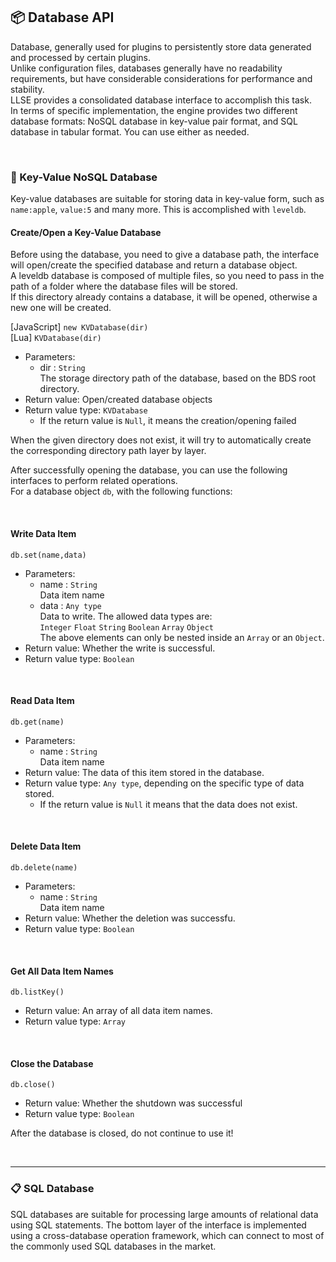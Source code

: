 ## 📦 Database API

Database, generally used for plugins to persistently store data generated and processed by certain plugins.  
Unlike configuration files, databases generally have no readability requirements, but have considerable considerations for performance and stability.  
LLSE provides a consolidated database interface to accomplish this task.    
In terms of specific implementation, the engine provides two different database formats: NoSQL database in key-value pair format, and SQL database in tabular format. You can use either as needed.

<br>

### 🔑 Key-Value NoSQL Database 

Key-value databases are suitable for storing data in key-value form, such as `name:apple`, `value:5` and many more. 
This is accomplished with `leveldb`.

#### Create/Open a Key-Value Database

Before using the database, you need to give a database path, the interface will open/create the specified database and return a database object.  
A leveldb database is composed of multiple files, so you need to pass in the path of a folder where the database files will be stored.  
If this directory already contains a database, it will be opened, otherwise a new one will be created.

[JavaScript] `new KVDatabase(dir)`  
[Lua] `KVDatabase(dir)`

- Parameters: 
  - dir : `String`  
    The storage directory path of the database, based on the BDS root directory.
- Return value: Open/created database objects
- Return value type: `KVDatabase`
  - If the return value is `Null`, it means the creation/opening failed 

When the given directory does not exist, it will try to automatically create the corresponding directory path layer by layer.

After successfully opening the database, you can use the following interfaces to perform related operations.  
For a database object `db`, with the following functions:

<br>

#### Write Data Item

`db.set(name,data)`

- Parameters: 
  - name : `String`  
    Data item name
  - data : `Any type`  
    Data to write. The allowed data types are:    
    `Integer` `Float` `String` `Boolean` `Array` `Object `  
    The above elements can only be nested inside an `Array` or an `Object`.
- Return value: Whether the write is successful.
- Return value type: `Boolean`

<br>

#### Read Data Item

`db.get(name)`

- Parameters: 
  - name : `String`  
    Data item name
- Return value: The data of this item stored in the database.
- Return value type: `Any type`, depending on the specific type of data stored.
  - If the return value is `Null` it means that the data does not exist.

<br>

#### Delete Data Item

`db.delete(name)`

- Parameters: 
  - name : `String`  
    Data item name
- Return value: Whether the deletion was successfu.
- Return value type: `Boolean`

<br>

#### Get All Data Item Names 

`db.listKey()`

- Return value: An array of all data item names.
- Return value type: `Array`

<br>

#### Close the Database

`db.close()`

- Return value: Whether the shutdown was successful
- Return value type: `Boolean`

After the database is closed, do not continue to use it!

<br>

------

### 📋 SQL Database

SQL databases are suitable for processing large amounts of relational data using SQL statements. The bottom layer of the interface is implemented using a cross-database operation framework, which can connect to most of the commonly used SQL databases in the market.

<br>